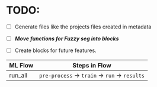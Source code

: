 # TODO:

- [ ] Generate files like the projects files created in metadata 
- [ ] ***Move functions for Fuzzy seg into blocks***
- [ ] Create blocks for future features.



| ML Flow | Steps in Flow                                              |
| ------- | ---------------------------------------------------------- |
| run_all | `pre-process` &rarr; `train` &rarr; `run` &rarr; `results` |






